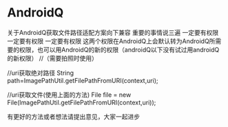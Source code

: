 # AndroidQ
关于AndroidQ获取文件路径适配方案向下兼容
重要的事情说三遍
一定要有权限
一定要有权限
一定要有权限
这两个权限在AndroidQ上会默认转为AndroidQ所需要的权限，也可以用AndroidQ的新的权限（androidQ以下没有试过用androidQ的新权限）
  <uses-permission android:name="android.permission.READ_EXTERNAL_STORAGE" />
  <uses-permission android:name="android.permission.WRITE_EXTERNAL_STORAGE" />
  //（需要拍照时使用）
   <uses-permission android:name="android.permission.CAMERA" />

//uri获取绝对路径
String path=ImagePathUtil.getFilePathFromURI(context,uri);

//uri获取文件(使用上面的方法)
File file = new File(ImagePathUtil.getFilePathFromURI(context,uri));

有更好的方法或者想法请提出意见，大家一起进步

